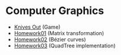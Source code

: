 # Computer Graphics
* [Knives Out](https://Mar25zgav.github.io/knives-out/) (Game)
* [Homework01](https://Mar25zgav.github.io/School/Computer-Graphics/DN01) (Matrix transformation)
* [Homework02](https://Mar25zgav.github.io/School/Computer-Graphics/DN02) (Bézier curves)
* [Homework03](https://Mar25zgav.github.io/School/Computer-Graphics/DN03) (QuadTree implementation)
